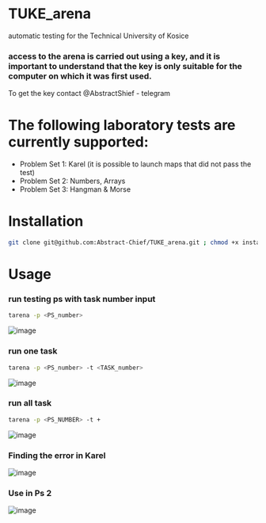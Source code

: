 # TUKE_arena
automatic testing for the Technical University of Kosice
### access to the arena is carried out using a key, and it is important to understand that the key is only suitable for the computer on which it was first used.
To get the key contact @AbstractShief - telegram
# The following laboratory tests are currently supported:
- Problem Set 1: Karel (it is possible to launch maps that did not pass the test)
- Problem Set 2: Numbers, Arrays
- Problem Set 3: Hangman & Morse
# Installation
```bash
git clone git@github.com:Abstract-Chief/TUKE_arena.git ; chmod +x install.sh ; ./install.sh
```
# Usage
### run testing ps with task number input
```bash
tarena -p <PS_number> 

```
![image](https://github.com/user-attachments/assets/e9ff7104-dd14-4a1d-9128-f7a78c69935f)


### run one task
```bash
tarena -p <PS_number> -t <TASK_number> 
```
![image](https://github.com/user-attachments/assets/06845698-7194-48c1-aa0d-6d6981cd7a65)

### run all task
```bash
tarena -p <PS_NUMBER> -t + 
```
![image](https://github.com/user-attachments/assets/2d846fbc-1f7b-46aa-a804-112f3b925860)


### Finding the error in Karel

![image](https://github.com/user-attachments/assets/03950c3a-318c-4765-ae57-28e921293b95)

### Use in Ps 2

![image](https://github.com/user-attachments/assets/5bd14667-a0c7-473c-9455-47c6bc12cda8)




